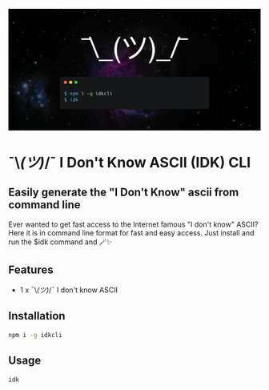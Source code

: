 ![alt text](.images/idk.png "I don't know")

# ¯\\_(ツ)_/¯ I Don't Know ASCII (IDK) CLI
## Easily generate the "I Don't Know" ascii from command line

Ever wanted to get fast access to the Internet famous "I don't know" ASCII?
Here it is in command line format for fast and easy access. Just install and run the $idk command and 🪄✨

## Features

- 1 x ¯\\_(ツ)_/¯ I don't know ASCII

## Installation

```sh
npm i -g idkcli
```


## Usage

```sh
idk
```